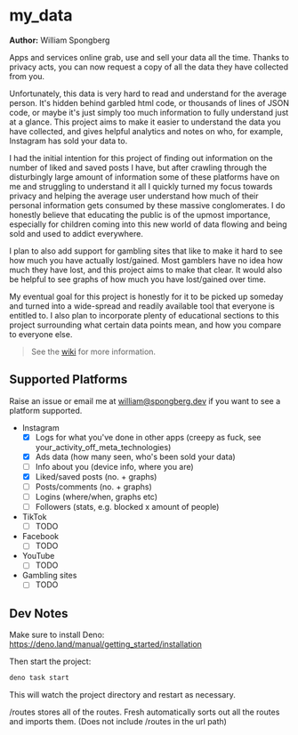 # my_data

**Author:** William Spongberg

Apps and services online grab, use and sell your data all the time. Thanks to privacy acts, you can now request a copy of all the data they have collected from you.

Unfortunately, this data is very hard to read and understand for the average person. It's hidden behind garbled html code, or thousands of lines of JSON code, or maybe it's just simply too much information to fully understand just at a glance. This project aims to make it easier to understand the data you have collected, and gives helpful analytics and notes on who, for example, Instagram has sold your data to.

I had the initial intention for this project of finding out information on the number of liked and saved posts I have, but after crawling through the disturbingly large amount of information some of these platforms have on me and struggling to understand it all I quickly turned my focus towards privacy and helping the average user understand how much of their personal information gets consumed by these massive conglomerates. I do honestly believe that educating the public is of the upmost importance, especially for children coming into this new world of data flowing and being sold and used to addict everywhere.

I plan to also add support for gambling sites that like to make it hard to see how much you have actually lost/gained. Most gamblers have no idea how much they have lost, and this project aims to make that clear. It would also be helpful to see graphs of how much you have lost/gained over time.

My eventual goal for this project is honestly for it to be picked up someday and turned into a wide-spread and readily available tool that everyone is entitled to. I also plan to incorporate plenty of educational sections to this project surrounding what certain data points mean, and how you compare to everyone else.

> See the [wiki](https://github.com/william-spongberg/my_data/wiki) for more information.

## Supported Platforms

Raise an issue or email me at <william@spongberg.dev> if you want to see a platform supported.

- Instagram
  - [x] Logs for what you've done in other apps (creepy as fuck, see your_activity_off_meta_technologies)
  - [x] Ads data (how many seen, who's been sold your data)
  - [ ] Info about you (device info, where you are)
  - [x] Liked/saved posts (no. + graphs)
  - [ ] Posts/comments (no. + graphs)
  - [ ] Logins (where/when, graphs etc)
  - [ ] Followers (stats, e.g. blocked x amount of people)
- TikTok
  - [ ] TODO
- Facebook
  - [ ] TODO
- YouTube
  - [ ] TODO
- Gambling sites
  - [ ] TODO

## Dev Notes

Make sure to install Deno: <https://deno.land/manual/getting_started/installation>

Then start the project:

``` bash
deno task start
```

This will watch the project directory and restart as necessary.

/routes stores all of the routes. Fresh automatically sorts out all the routes and imports them.
(Does not include /routes in the url path)
